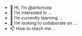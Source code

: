 - 👋 Hi, I’m @antoncep
- 👀 I’m interested in ...
- 🌱 I’m currently learning ...
- 💞️ I’m looking to collaborate on ...
- 📫 How to reach me ...

<!---
antoncep/antoncep is a ✨ special ✨ repository because its `README.md` (this file) appears on your GitHub profile.
You can click the Preview link to take a look at your changes.
--->
